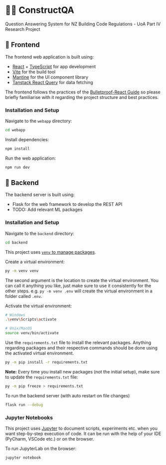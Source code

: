 # 👷‍♂️ ConstructQA

Question Answering System for NZ Building Code Regulations - UoA Part IV Research Project

## 🎨 Frontend 

The frontend web application is built using:
- [React](https://react.dev/) + [TypeScript](https://www.typescriptlang.org/docs/handbook/react.html) for app development
- [Vite](https://vitejs.dev/) for the build tool
- [Mantine](https://mantine.dev/) for the UI component library
- [Tanstack React Query](https://tanstack.com/query/latest/docs/react/overview) for data fetching

The frontend follows the practices of the [Bulletproof-React Guide](https://github.com/alan2207/bulletproof-react/tree/master)
so please briefly familiarise with it regarding the project structure and best practices.

### Installation and Setup

Navigate to the `webapp` directory:

```bash
cd webapp
```

Install dependencies:

```bash
npm install
```

Run the web application:
```bash
npm run dev
```

## 🔢 Backend

The backend server is built using:
- Flask for the web framework to develop the REST API
- TODO: Add relevant ML packages

### Installation and Setup

Navigate to the `backend` directory:

```bash
cd backend
```

This project uses [`venv` to manage packages](https://packaging.python.org/en/latest/guides/installing-using-pip-and-virtual-environments/#creating-a-virtual-environment).

Create a virtual environment:

```bash
py -m venv venv
```
The second argument is the location to create the virtual environment. You can call it anything you like, just make sure
to use it consistently for the other steps. e.g. `py -m venv .env` will create the virtual environment in a folder called `.env`.

Activate the virtual environment:

```bash
# Windows
.\venv\Scripts\activate

# Unix/MacOS
source venv/bin/activate
```

Use the `requirements.txt` file to install the relevant packages. Anything regarding packages and their respective commands  should be done using the activated virtual environment.
```bash
py -m pip install -r requirements.txt
```

**Note:** Every time you install new packages (not the initial setup), make sure to update the `requirements.txt` file:

```bash
py -m pip freeze > requirements.txt
```

To run the backend server (with auto restart on file changes)
```bash
flask run --debug
```

### Jupyter Notebooks

This project uses [Jupyter](https://jupyter.org/) to document scripts, experiments etc. when you want 
step-by-step execution of code. It can be run with the help of your IDE (PyCharm, VSCode etc.) or on the browser.

To run JupyterLab on the browser:
```bash
jupyter notebook
```
